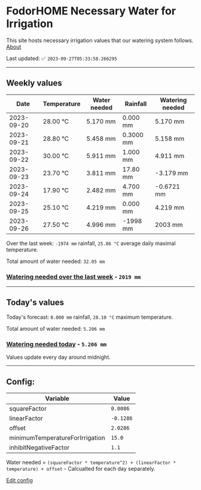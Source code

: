 # FodorHOME Necessary Water for Irrigation

This site hosts necessary irrigation values that our watering system follows. [About](https://github.com/redyau/irrigation)

Last updated: ✅ `2023-09-27T05:33:58.266295`

---

## Weekly values

| Date | Temperature | Water needed | Rainfall | Watering needed |
|-----|-----|-----|-----|-----|
| 2023-09-20 | 28.00 °C | 5.170 mm | 0.000 mm | 5.170 mm |
| 2023-09-21 | 28.80 °C | 5.458 mm | 0.3000 mm | 5.158 mm |
| 2023-09-22 | 30.00 °C | 5.911 mm | 1.000 mm | 4.911 mm |
| 2023-09-23 | 23.70 °C | 3.811 mm | 17.80 mm | -3.179 mm |
| 2023-09-24 | 17.90 °C | 2.482 mm | 4.700 mm | -0.6721 mm |
| 2023-09-25 | 25.10 °C | 4.219 mm | 0.000 mm | 4.219 mm |
| 2023-09-26 | 27.50 °C | 4.996 mm | -1998 mm | 2003 mm |


Over the last week: `-1974 mm` rainfall, `25.86 °C` average daily maximal temperature.

Total amount of water needed: `32.05 mm`

### [Watering needed over the last week](lastweek.txt) - `2019 mm`

---

## Today's values

Today's forecast: `0.000 mm` rainfall, `28.10 °C` maximum temperature.

Total amount of water needed: `5.206 mm`

### [Watering needed today](today.txt) - `5.206 mm`

Values update every day around midnight.

---

## Config:

| Variable | Value |
|-----|-----|
| squareFactor | `0.0086` |
| linearFactor | `-0.1286` |
| offset | `2.0286` |
| minimumTemperatureForIrrigation | `15.0` |
| inhibitNegativeFactor | `1.1` |

Water needed = `(squareFactor * temperature^2) + (linearFactor * temperature) + offset` - Calcualted for each day separately.

[Edit config](https://github.com/RedyAu/irrigation/edit/main/config.json)
